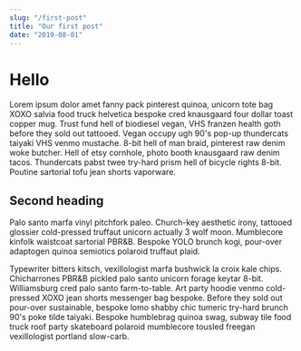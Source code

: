 ```yaml
---
slug: "/first-post"
title: "Our first post"
date: "2019-08-01"
---
```


# Hello

Lorem ipsum dolor amet fanny pack pinterest quinoa, unicorn tote bag XOXO salvia food truck helvetica bespoke cred knausgaard four dollar toast copper mug. Trust fund hell of biodiesel vegan, VHS franzen health goth before they sold out tattooed. Vegan occupy ugh 90's pop-up thundercats taiyaki VHS venmo mustache. 8-bit hell of man braid, pinterest raw denim woke butcher. Hell of etsy cornhole, photo booth knausgaard raw denim tacos. Thundercats pabst twee try-hard prism hell of bicycle rights 8-bit. Poutine sartorial tofu jean shorts vaporware.

## Second heading

Palo santo marfa vinyl pitchfork paleo. Church-key aesthetic irony, tattooed glossier cold-pressed truffaut unicorn actually 3 wolf moon. Mumblecore kinfolk waistcoat sartorial PBR&B. Bespoke YOLO brunch kogi, pour-over adaptogen quinoa semiotics polaroid truffaut plaid.

Typewriter bitters kitsch, vexillologist marfa bushwick la croix kale chips. Chicharrones PBR&B pickled palo santo unicorn forage keytar 8-bit. Williamsburg cred palo santo farm-to-table. Art party hoodie venmo cold-pressed XOXO jean shorts messenger bag bespoke. Before they sold out pour-over sustainable, bespoke lomo shabby chic tumeric try-hard brunch 90's poke tilde taiyaki. Bespoke humblebrag quinoa swag, subway tile food truck roof party skateboard polaroid mumblecore tousled freegan vexillologist portland slow-carb.
